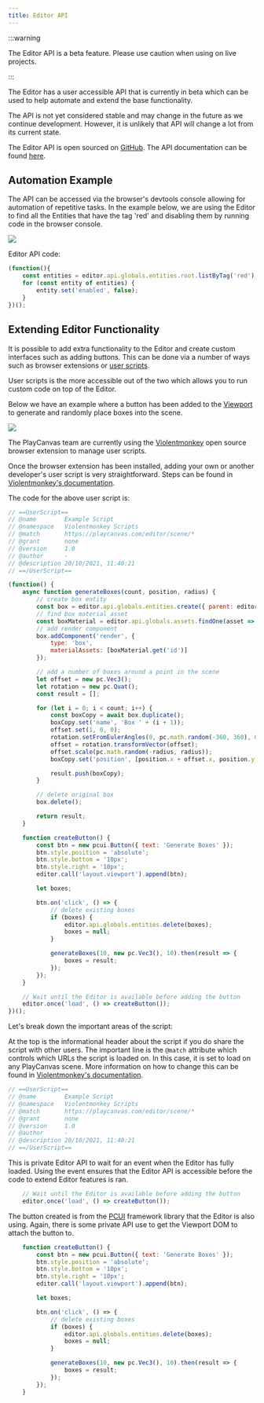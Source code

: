 ```yaml
---
title: Editor API
---
```


:::warning

The Editor API is a beta feature. Please use caution when using on live projects.

:::

The Editor has a user accessible API that is currently in beta which can be used to help automate and extend the base functionality.

The API is not yet considered stable and may change in the future as we continue development. However, it is unlikely that API will change a lot from its current state.

The Editor API is open sourced on [GitHub][github-repo]. The API documentation can be found [here][github-api].

## Automation Example

The API can be accessed via the browser's devtools console allowing for automation of repetitive tasks. In the example below, we are using the Editor to find all the Entities that have the tag 'red' and disabling them by running code in the browser console.

![](/img/user-manual/editor/editor-api/disable-red-boxes.gif)

Editor API code:

```javascript
(function(){
    const entities = editor.api.globals.entities.root.listByTag('red');
    for (const entity of entities) {
        entity.set('enabled', false);
    }
})();
```

## Extending Editor Functionality

It is possible to add extra functionality to the Editor and create custom interfaces such as adding buttons. This can be done via a number of ways such as browser extensions or [user scripts][user-scripts].

User scripts is the more accessible out of the two which allows you to run custom code on top of the Editor.

Below we have an example where a button has been added to the [Viewport][viewport] to generate and randomly place boxes into the scene.

![](/img/user-manual/editor/editor-api/generate-random-boxes.gif)

The PlayCanvas team are currently using the [Violentmonkey][violentmonkey] open source browser extension to manage user scripts.

Once the browser extension has been installed, adding your own or another developer's user script is very straightforward. Steps can be found in [Violentmonkey's documentation][violentmonkey-docs].

The code for the above user script is:

```javascript
// ==UserScript==
// @name        Example Script
// @namespace   Violentmonkey Scripts
// @match       https://playcanvas.com/editor/scene/*
// @grant       none
// @version     1.0
// @author      -
// @description 20/10/2021, 11:40:21
// ==/UserScript==

(function() {
    async function generateBoxes(count, position, radius) {
        // create box entity
        const box = editor.api.globals.entities.create({ parent: editor.api.globals.entities.root });
        // find box material asset
        const boxMaterial = editor.api.globals.assets.findOne(asset => asset.get('name') === 'boxMaterial');
        // add render component
        box.addComponent('render', {
            type: 'box',
            materialAssets: [boxMaterial.get('id')]
        });

        // add a number of boxes around a point in the scene
        let offset = new pc.Vec3();
        let rotation = new pc.Quat();
        const result = [];

        for (let i = 0; i < count; i++) {
            const boxCopy = await box.duplicate();
            boxCopy.set('name', 'Box ' + (i + 1));
            offset.set(1, 0, 0);
            rotation.setFromEulerAngles(0, pc.math.random(-360, 360), 0);
            offset = rotation.transformVector(offset);
            offset.scale(pc.math.random(-radius, radius));
            boxCopy.set('position', [position.x + offset.x, position.y + offset.y, position.z + offset.z]);

            result.push(boxCopy);
        }

        // delete original box
        box.delete();

        return result;
    }

    function createButton() {
        const btn = new pcui.Button({ text: 'Generate Boxes' });
        btn.style.position = 'absolute';
        btn.style.bottom = '10px';
        btn.style.right = '10px';
        editor.call('layout.viewport').append(btn);

        let boxes;

        btn.on('click', () => {
            // delete existing boxes
            if (boxes) {
                editor.api.globals.entities.delete(boxes);
                boxes = null;
            }

            generateBoxes(10, new pc.Vec3(), 10).then(result => {
                boxes = result;
            });
        });
    }

    // Wait until the Editor is available before adding the button
    editor.once('load', () => createButton());
})();
```

Let's break down the important areas of the script:

At the top is the informational header about the script if you do share the script with other users. The important line is the `@match` attribute which controls which URLs the script is loaded on. In this case, it is set to load on any PlayCanvas scene. More information on how to change this can be found in [Violentmonkey's documentation][violentmonkey-matching].

```javascript
// ==UserScript==
// @name        Example Script
// @namespace   Violentmonkey Scripts
// @match       https://playcanvas.com/editor/scene/*
// @grant       none
// @version     1.0
// @author      -
// @description 20/10/2021, 11:40:21
// ==/UserScript==
```

This is private Editor API to wait for an event when the Editor has fully loaded. Using the event ensures that the Editor API is accessible before the code to extend Editor features is ran.

```javascript
    // Wait until the Editor is available before adding the button
    editor.once('load', () => createButton());
```

The button created is from the [PCUI][pcui] framework library that the Editor is also using. Again, there is some private API use to get the Viewport DOM to attach the button to.

```javascript
    function createButton() {
        const btn = new pcui.Button({ text: 'Generate Boxes' });
        btn.style.position = 'absolute';
        btn.style.bottom = '10px';
        btn.style.right = '10px';
        editor.call('layout.viewport').append(btn);

        let boxes;

        btn.on('click', () => {
            // delete existing boxes
            if (boxes) {
                editor.api.globals.entities.delete(boxes);
                boxes = null;
            }

            generateBoxes(10, new pc.Vec3(), 10).then(result => {
                boxes = result;
            });
        });
    }
```

[github-api]: https://api.playcanvas.com/editor/
[github-repo]: https://github.com/playcanvas/editor-api
[user-scripts]: https://en.wikipedia.org/wiki/Userscript
[viewport]: /user-manual/editor/interface/viewport
[violentmonkey]: https://violentmonkey.github.io/
[violentmonkey-docs]: https://violentmonkey.github.io/guide/creating-a-userscript/
[violentmonkey-matching]: https://violentmonkey.github.io/api/matching/
[pcui]: https://github.com/playcanvas/pcui
